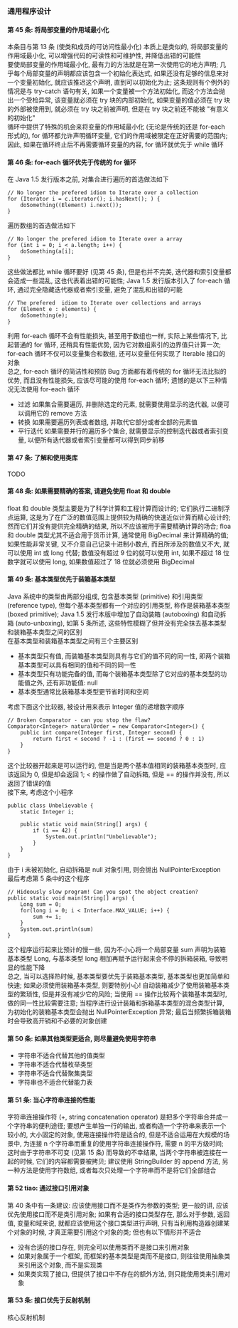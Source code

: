 ### 通用程序设计

#### 第 45 条: 将局部变量的作用域最小化
本条目与第 13 条 (使类和成员的可访问性最小化) 本质上是类似的, 将局部变量的作用域最小化, 可以增强代码的可读性和可维护性, 并降低出错的可能性  
要使局部变量的作用域最小化, 最有力的方法就是在第一次使用它的地方声明; 几乎每个局部变量的声明都应该包含一个初始化表达式, 如果还没有足够的信息来对一个变量初始化, 就应该推迟这个声明, 直到可以初始化为止; 这条规则有个例外的情况是与 try-catch 语句有关, 如果一个变量被一个方法初始化, 而这个方法会抛出一个受检异常, 该变量就必须在 try 块的内部初始化, 如果变量的值必须在 try 块的外部被使用到, 就必须在 try 块之前被声明, 但是在 try 块之前还不能被 "有意义的初始化"  
循环中提供了特殊的机会来将变量的作用域最小化 (无论是传统的还是 for-each 形式的), for 循环都允许声明循环变量, 它们的作用域被限定在正好需要的范围内; 因此, 如果在循环终止后不再需要循环变量的内容, for 循环就优先于 while 循环

#### 第 46 条: for-each 循环优先于传统的 for 循环
在 Java 1.5 发行版本之前, 对集合进行遍历的首选做法如下
```
// No longer the prefered idiom to Iterate over a collection
for (Iterator i = c.iterator(); i.hasNext(); ) {
    doSomething((Element) i.next());
}
```
遍历数组的首选做法如下
```
// No longer the prefered idiom to Iterate over a array
for (int i = 0; i < a.length; i++) {
    doSomething(a[i];
}
```
这些做法都比 while 循环要好 (见第 45 条), 但是也并不完美, 迭代器和索引变量都会造成一些混乱, 这也代表着出错的可能性; Java 1.5 发行版本引入了 for-each 循环, 通过完全隐藏迭代器或者索引变量, 避免了混乱和出错的可能
```
// The prefered  idiom to Iterate over collections and arrays
for (Element e : elements) {
    doSomething(e);
}
```
利用 for-each 循环不会有性能损失, 甚至用于数组也一样, 实际上某些情况下, 比起普通的 for 循环, 还稍具有性能优势, 因为它对数组索引的边界值只计算一次; for-each 循环不仅可以变量集合和数组, 还可以变量任何实现了 Iterable 接口的对象  
总之, for-each 循环的简洁性和预防 Bug 方面都有着传统的 for 循环无法比拟的优势, 而且没有性能损失, 应该尽可能的使用 for-each 循环; 遗憾的是以下三种情况无法使用 for-each 循环
- 过滤
如果集合需要遍历, 并删除选定的元素, 就需要使用显示的迭代器, 以便可以调用它的 remove 方法
- 转换
如果需要遍历列表或者数组, 并取代它部分或者全部的元素值
- 平行迭代
如果需要并行的遍历多个集合, 就需要显示的控制迭代器或者索引变量, 以便所有迭代器或者索引变量都可以得到同步前移

#### 第 47 条: 了解和使用类库
TODO

#### 第 48 条: 如果需要精确的答案, 请避免使用 float 和 double
float 和 double 类型主要是为了科学计算和工程计算而设计的; 它们执行二进制浮点运算, 这是为了在广泛的数值范围上提供较为精确的快速近似计算而精心设计的; 然而它们并没有提供完全精确的结果, 所以不应该被用于需要精确计算的场合; floa 和 double 类型尤其不适合用于货币计算, 通常使用 BigDecimal 来计算精确的值; 如果性能非常关键, 又不介意自己记录十进制小数点, 而且所涉及的数值又不大, 就可以使用 int 或 long 代替; 数值没有超过 9 位的就可以使用 int, 如果不超过 18 位数字就可以使用 long, 如果数值超过了 18 位就必须使用 BigDecimal

#### 第 49 条: 基本类型优先于装箱基本类型
Java 系统中的类型由两部分组成, 包含基本类型 (primitive) 和引用类型 (reference type), 但每个基本类型都有一个对应的引用类型, 称作是装箱基本类型 (boxed primitive); Java 1.5 发行本版中增加了自动装箱 (autoboxing) 和自动拆箱 (auto-unboxing), 如第 5 条所述, 这些特性模糊了但并没有完全抹去基本类型和装箱基本类型之间的区别  
在基本类型和装箱基本类型之间有三个主要区别
- 基本类型只有值, 而装箱基本类型则具有与它们的值不同的同一性, 即两个装箱基本类型可以具有相同的值和不同的同一性
- 基本类型只有功能完备的值, 而每个装箱基本类型除了它对应的基本类型的功能值之外, 还有非功能值: null
- 基本类型通常比装箱基本类型更节省时间和空间

考虑下面这个比较器, 被设计用来表示 Integer 值的递增数字顺序
```
// Broken Comparator - can you stop the flaw?
Comparator<Integer> naturalOrder = new Comparator<Integer>() {
    public int compare(Integer first, Integer second) {
        return first < second ? -1 : (first == second ? 0 : 1)
    }
}
```
这个比较器开起来是可以运行的, 但是当是两个基本值相同的装箱基本类型时, 应该返回为 0, 但是却会返回 1; < 的操作做了自动拆箱, 但是 == 的操作并没有, 所以返回了错误的值  
接下来, 考虑这个小程序
```
public class Unbelievable {
    static Integer i;

    public static void main(String[] args) {
        if (i == 42) {
            System.out.println("Unbelievable");
        }
    }
}
```
由于 i 未被初始化, 自动拆箱是 null 对象引用, 则会抛出 NullPointerException  
最后考虑第 5 条中的这个程序
```
// Hideously slow program! Can you spot the object creation?
public static void main(String[] args) {
    Long sum = 0;
    for(long i = 0; i < Interface.MAX_VALUE; i++) {
        sum += i;
    }
    System.out.println(sum)
}
```
这个程序运行起来比预计的慢一些, 因为不小心将一个局部变量 sum 声明为装箱基本类型 Long, 与基本类型 long 相加再赋予运行起来会不停的拆箱装箱, 导致明显的性能下降  
总之, 当可以选择热时候, 基本类型要优先于装箱基本类型, 基本类型也更加简单和快速; 如果必须使用装箱基本类型, 则要特别小心! 自动装箱减少了使用装箱基本类型的繁琐性, 但是并没有减少它的风险; 当使用 == 操作比较两个装箱基本类型时, 做的同一性比较需要注意; 当程序进行设计装箱和拆箱基本类型的混合类型计算, 为初始化的装箱基本类型会抛出 NullPointerException 异常; 最后当频繁拆箱装箱时会导致高开销和不必要的对象创建

#### 第 50 条: 如果其他类型更适合, 则尽量避免使用字符串
- 字符串不适合代替其他的值类型
- 字符串不适合代替枚举类型
- 字符串不适合代替聚集类型
- 字符串也不适合代替能力表

#### 第 51 条: 当心字符串连接的性能
字符串连接操作符 (+, string concatenation operator) 是把多个字符串合并成一个字符串的便利途径; 要想产生单独一行的输出, 或者构造一个字符串来表示一个较小的, 大小固定的对象, 使用连接操作符是适合的, 但是不适合运用在大规模的场景中, 为连接 n 个字符串而重复的使用字符串连接操作符, 需要 n 的平方级时间; 这时由于字符串不可变 (见第 15 条)
而导致的不幸结果, 当两个字符串被连接在一起的时候, 它们的内容都需要被拷贝; 建议使用 StringBuilder 的 append 方法, 另一种方法是使用字符数组, 或者每次只处理一个字符串而不是将它们全部组合

#### 第 52 tiao: 通过接口引用对象
第 40 条中有一条建议: 应该使用接口而不是类作为参数的类型; 更一般的讲, 应该优先使用接口而不是类引用对象; 如果有合适的接口类型存在, 那么对于参数, 返回值, 变量和域来说, 就都应该使用这个接口类型进行声明, 只有当利用构造器创建某个对象的时候, 才真正需要引用这个对象的类; 但也有以下情形并不适合
- 没有合适的接口存在, 则完全可以使用类而不是接口来引用对象
- 如果对象属于一个框架, 而框架的基本类型是类而不是接口, 则往往使用抽象类来引用这个对象, 而不是实现类
- 如果类实现了接口, 但提供了接口中不存在的额外方法, 则只能使用类来引用对象

#### 第 53 条: 接口优先于反射机制
核心反射机制
